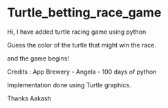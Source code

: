 # Turtle_betting_race_game
Hi, I have added turtle racing game using python

Guess the color of the turtle that might win the race.

and the game begins!

Credits : App Brewery - Angela - 100 days of python

Implementation done using Turtle graphics.

Thanks
Aakash
